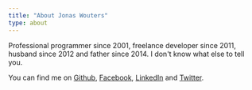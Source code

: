 ```yaml
---
title: "About Jonas Wouters"
type: about
---
```


Professional programmer since 2001, freelance developer since 2011, husband since 2012 and father since 2014.
I don't know what else to tell you.

You can find me on [Github](https://github.com/jonaswouters), [Facebook](https://facebook.com/jonaswouters.be), [LinkedIn](https://linkedin.com/in/jonaswouters) and [Twitter](https://twitter.com/jonaswouters).